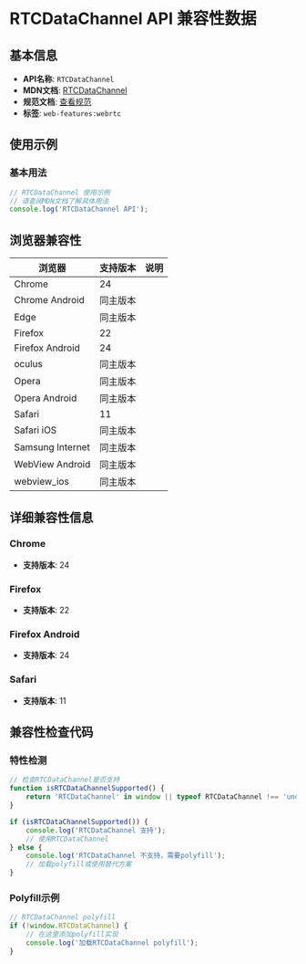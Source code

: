 # RTCDataChannel API 兼容性数据

## 基本信息

- **API名称**: `RTCDataChannel`
- **MDN文档**: [RTCDataChannel](https://developer.mozilla.org/docs/Web/API/RTCDataChannel)
- **规范文档**: [查看规范](https://w3c.github.io/webrtc-pc/#rtcdatachannel)
- **标签**: `web-features:webrtc`

## 使用示例

### 基本用法

```javascript
// RTCDataChannel 使用示例
// 请查阅MDN文档了解具体用法
console.log('RTCDataChannel API');
```

## 浏览器兼容性

| 浏览器 | 支持版本 | 说明 |
|--------|----------|------|
| Chrome | 24 |  |
| Chrome Android | 同主版本 |  |
| Edge | 同主版本 |  |
| Firefox | 22 |  |
| Firefox Android | 24 |  |
| oculus | 同主版本 |  |
| Opera | 同主版本 |  |
| Opera Android | 同主版本 |  |
| Safari | 11 |  |
| Safari iOS | 同主版本 |  |
| Samsung Internet | 同主版本 |  |
| WebView Android | 同主版本 |  |
| webview_ios | 同主版本 |  |

## 详细兼容性信息

### Chrome

- **支持版本**: 24

### Firefox

- **支持版本**: 22

### Firefox Android

- **支持版本**: 24

### Safari

- **支持版本**: 11

## 兼容性检查代码

### 特性检测

```javascript
// 检查RTCDataChannel是否支持
function isRTCDataChannelSupported() {
    return 'RTCDataChannel' in window || typeof RTCDataChannel !== 'undefined';
}

if (isRTCDataChannelSupported()) {
    console.log('RTCDataChannel 支持');
    // 使用RTCDataChannel
} else {
    console.log('RTCDataChannel 不支持，需要polyfill');
    // 加载polyfill或使用替代方案
}
```

### Polyfill示例

```javascript
// RTCDataChannel polyfill
if (!window.RTCDataChannel) {
    // 在这里添加polyfill实现
    console.log('加载RTCDataChannel polyfill');
}
```

